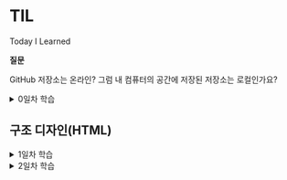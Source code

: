 # TIL
Today I Learned

**질문**

GitHub 저장소는 온라인? 그럼 내 컴퓨터의 공간에 저장된 저장소는 로컬인가요?

<details>
	<summary>0일차 학습</summary>

- GitHub 계정 생성
- GitHub 저장소 생성
- GitKraken 설치
- GitKraken을 사용하여 GitHub 저장소 데이터를 내 컴퓨터로 복제(Clone)

</details>



## 구조 디자인(HTML)
<details>
	<summary>1일차 학습</summary>

#### [HTML 이란?]

- HTML은 HyperText Markup Language로 구조를 설정할 때 사용하는 언어임
- 하이퍼링크 시스템을 가지고 있음
- 확장자 : .html

#### [시멘틱 마크업]
- 시멘틱 마크업(Semantic Markup)은 비주얼 디자인(모양, 색, 크기 등)이 목표가 아니라, 구조 설계(Structure Design)를 목표로 합니다
```html
<h1></h1> <!--제목 heading-->
<p></p> <!--단락 paragraph-->
```

#### [기본 문법]

- element : tag name / attribute name, value
- <여는 태그> 컨텐츠 </닫는 태그>
- <태그이름 속성="값"> 컨텐츠 </태그이름>
- (참고) 페이지 검사 -> console -> document.characterSet -> 문자 인코딩 반환 (UTF-8)
```html
<html>
	<head>
	<meta charset="utf-8">
		<title>HTML 문서 작성을 위한 기본 문법</title>
	</head>
	<body>
		<p title="Development"> 개발 도구(DevTools)</p>
	</body>
</html>
```

#### [텅 빈 요소]

- meta는 컨텐츠를 감싸지 않아 닫는 태그를 가지지 않음.
- 이를 Empty Element라고 함.

#### [표준 호환모드]

- html(root)는 자식을 둘 가지며 그 자식은 head와 body임. 
- head와 body는 각각 다른 성질의 자식들을 가질 수 있음. 

- DTD : 문서 유형 정의(Document Type Definition)
```html
<!DOCTYPE html> <!--웹표준문서-->
```

#### [주 언어 설정]

```html
<html lang="ko-KR"> <!--ko/en/es/ja 등..-->
```
- KR : Republic of Korea 지역(locale) 정보. ko 만 사용하면 한국어를 통칭
- (참고) en-GB ⇒ 영국 영어 / en-US ⇒ 미국 영어 / en-CA ⇒ 캐나다 영어

#### [제목과 단락]

- 제목 레벨(Level): 1 ~ 6단계에서 1단계는 문서에서 하나만 작성가능, 2단계부터는 여러개의 제목을 사용할 수 있음

```html
<h1>제목 1</h1> <!-- 문서에서 단 1회만 사용 (HTML5 표준 부터는 섹션 콘텐츠 마다 사용 가능) -->
<h1>제목 2</h1>
<h1>제목 3</h1>
<h1>제목 4</h1>
<h1>제목 5</h1>
<h1>제목 6</h1>

<!--주석-->

<p>단락</p>
```

#### [이미지와 피규어]

- img : image 태그
- figure : 이미지, 차트, 도표 등을 감싸는 태그
- alt(alternative) : 대체텍스트, 이미지를 분석하여 묘사할것.

```html
<figure>
  <img src="" alt="대체 텍스트">
  <figcaption>이미지 출처 등 캡션</figcaption>
</figure>
```

#### [문법 검사]
- validator.w3.org : 문법 유효성 검사
- entitycode.com : entitycode

```html
&lt; &gt; &copy; &midot; &nbsp; &amp;
```

#### [순차/비순차 목록]

- ul : unordered lists 비순차 목록
- ol : ordered lists 순차 목록
- li : list Item

</details>

<details>
	<summary>2일차 학습</summary>

#### [앵커와 하이퍼링크]

- anchor : 현재 페이지에서 위치 이동
- hyperlink : 다른 창으로 이동
- target= "＿blank" : 새창(새탭)열림
- href="mailto:" : 이메일 링크

```html
<!--anchor-->
<a href="#intro">소개</a>
<h3 id="intro">소개</h3><!-- 위 링크를 누르면 여기로 이동 -->
<!--hyperlink-->
<a href="http://naver.com" target="_blank">
  <img src="img경로" alt="NAVER logo" />네이버
</a>
```

#### [설명 목록]

- dl : 설명목록(Description lists)
- dt : 용어(Definition Term)
- dd : 설명(Definition Description)

```html
<dl>
  <!--1-->
  <dt>용어</dt>
  <dd>설명</dd>
  <!--2-->
  <dt>용어</dt>
  <dt>용어</dt>
  <dt>용어</dt>
  <dd>설명</dd>
  <!--3-->
  <dt>용어</dt>
  <dd>설명</dd>
  <dd>설명</dd>
  <dd>설명</dd>
</dl>
```

#### [인용과 줄 바꿈]
- q (quote) : 짧은 인라인 인용문. ("") 사용가능 / 강조용으로 쓰인 경우 <q> 사용 불가. / 중첩가능
- blockquote : 긴 인용문
- cite(citation) : 출처 정보

```html
<p>어렸을 때 어른들이 <q>너 많이 컸구나</q> 하면 그게 굉장한 칭찬으로 느껴졌었습니다. 다만 시간이 지난 것뿐인데… 지금은 <q>너 아직도 노안이 안 왔구나</q> <q>너 아직 머리숱이 많구나 (혹은 너 아직도 흰머리가 덜 났구나)</q> 등의 이야기가 퍽 반갑습니다. 어렸을 때는 시간이 흐른 것 때문에 칭찬받고, 나이 들어서는 시간을 비껴간 것 때문에 칭찬 비슷한 것을 듣습니다.</p>
```
```html
<figure>
    <img src="images/sbs-drama__do-you-want-to-kiss-first.png" alt="">
    <figcaption>-이미지 출처: SBS &lt;키스 먼저 할까요?&gt; 방송화면 캡쳐-</figcaption>
  </figure>
```
```html
  <blockquote>
    <p>“…우리 같은 여자들은.”</p>
    <p>“우리?”</p>
    <p>“시절이 끝난 여자들이요. 꽃이 아닌 풀떼기가 된…(중략)”</p>
    <p>“당신 아직 안 늙었어.”</p>
    <p>“맞아요. 안 늙었어요, 나는 아직.<br>그렇게 안 봐주는 세상 때문에 매 순간 늙고 있어서 그렇지.”</p>
    <cite>_SBS 드라마 &lt;키스 먼저 할까요?&gt; 중에서</cite>
  </blockquote>
```

#### [어휘 요소들]
의미 요소(Semantic Elements)
- 강조의 의미를 부여하는 용도

&lt;strong&gt; : 내용의 중요성(importance), 심각성(seriousness), 긴급성(urgency)을 강조할 경우 사용

- [중요성] : 제목/캡션의 글자 중 일부를 더욱 강조하는데 사용
```html
<h1>챕터 1: <strong>연습</strong></h1>
	
<figcaption>피규어 1. <strong>개미 식민지 역학</strong>. 이 식민지 지역의 개미는 열원(왼쪽 위)과 식량 공급원(오른쪽 아래)의 영향을 받습니다.</figcaption>
		
<h1><strong>꽃, 꿀벌, 꿀</strong> 그리고 내가 이해하지 못하는 다른 요소</h1>
```

- [심각성] : 경고 또는 주의를 주고자 할 때 사용
```html	
<p>
	<strong>경고.</strong> 이 지하 감옥은 위험합니다.
	<strong>오리 때를 피하세요.</strong> 찾은 금은 가지고 떠나세요.
	<strong>
		<strong>다이아몬드는 사용하지 마세요.</strong>,
		그것을 사용하면 폭발할 것이며
		<strong>10미터 내에 있는 모든 것을 파괴할 것입니다.</strong>
	</strong>
	당신에게 경고 했습니다.
</p>
```

- [긴급성] : 문서의 다른 부분보다 빨리 보아야 하는 내용을 나타내는데 사용
```html
<p>리마인더 시스템 Remy에 오신 것을 환영합니다.</p>
<p>오늘 할 일1</p>
<ul>
	<li><p><strong>오븐을 끕니다.</p></strong></li>
	<li><p>휴지통에 불필요한 것을 버립니다.</p></li>
	<li><p>세탁을 합니다.</p></li>
</ul>
```

&lt;em&gt; : 특정 내용의 스트레스(Stress) 강조(Emphasis) - 문장 의미를 변경

	강조가 없는 예
	```html
	<p>고양이는 귀여운 동물입니다.</p>
	```
	고양이(종)을 강조한 예
	```html
	<p><em>고양이</em>는 귀여운 동물입니다.</p>
	```
	귀여운(형용사)을 강조한 예
	```html
	<p>고양이는 <em>귀여운</em> 동물입니다.</p>
	```
	문장 전체를 강조한 예 (느낌표 사용)
	```html
	<p><em>고양이는 귀여운 동물입니다!</em></p>
	```
&lt;b&gt; : 단순히 다른 글자와 구분된 용도로 사용. 문서 요약의 주요 단어, 리뷰 제품 이름 등

	아래 조선에 부합하지 않을 경우 최종적으로 b 요소 사용을 고려

	제목은 h1 ~ h6 요소를 사용하고,
	강조는 em 요소를 사용해야 하며,
	중요도는 strong 요소로 표시 되어야 하고,
	표시 또는 강조 표시된 텍스트는 mark 요소를 사용.

	b 요소 사용 예시
```html
<p>
	작은 방에 들어가니 <b>낡은 액자</b>와 <b>거미줄이 엮인 손전등</b>이 탁자에 놓여있었다.
</p>
```
&lt;i&gt; : 다른 글자와 구분된 용도로 사용. 기술적 용어, 다른 언어(목소리), 인물의 생각 등을 표현

i 요소 사용 예시
	
```html
<p><i class="taxonomy">펠리스 실베스트리 카터스(Felis silvestris catus)</i>는 귀여워요.</p>
<p><i>산문 내용</i> 용어는 위에 기술되어 있습니다.</p>
<p>
	Galileo Galilei는 재판을 받고 나오면서
	<i lang="la">"E pur si muove."</i>
	라고 말했습니다.
</p>
```

꿈의 연속된 장면을 i 요소로 사용한 예시

```html
<p>Raymond는 잠을 자려고 했습니다.</p>
<p>
	<i>그 배는 목요일에 멀리 출항합니다.</i>, 그는 꿈을 꾸었습니다.
	<i>그 배는 아름다운 공주 Carey를 포함하여 많은 사람들이 타고 있었습니다.
	그는 그녀가 자신을 알아주기를 매일 밤낮으로 원했지만 그런 일은 일어나지 않았습니다.</i>
</p>
<p><i>마지막 날 밤 그는 용기를 내어 그녀에게 말을 걸었습니다.</i></p>
<p>Raymond는 화재 경보기 알람 소리에 눈이 띄였습니다.</p>
```
	
#### [섹션/메인 요소]

루트 섹션(Root Section) 요소

&lt;body&gt;
- 문서에서 단 1번만 사용 가능.


섹션(Sections) 요소들
- 섹션 요소는 일반적인 컨테이너 요소가 아니며, 문서 개요에
  명시적으로 나열되는 경우에만 섹션 요소가 적합하다는 규칙이 있다.
  일반적인 컨테이너 요소로는 &lt;div&gt;, &lt;span&gt; 등이 있다.

&lt;article&gt;
- 문서, 페이지, 애플리케이션, 사이트 등에 포함된 독립적인 섹션을 말한다.
  잡지, 신문, 논문, 에세이, 보고서, 블로그, 기타 소설 미디어 일 수 있음.
  일반적인 규칙은 article 요소의 내용이 문서 개요에 명시적으로 나열되는
  경우에만 적합하다. 각 article 요소는 일반적으로 요소의 하위 항목으로
  제목(h1~h6 요소)을 포함시켜 식별해야 한다.

[예시]

```html
<aticle>
<h2>기사 제목</h2>
...
</aticle>
```

&lt;section&gt;
- section 요소는 문서, 애플리케이션의 일반적인 섹션을 말한다.
  이 컨텍스트의 섹션은 주제별로 그룹화 된 콘텐츠이다.
  웹 사이트의 섹션은 소개(introduction), 뉴스 항목(news item),
  연락처 정보(contact information)를 위한 섹션으로 나눌 수 있다.

[참고]
콘텐츠가 사이트에 포함된 독립적인 섹션의 성향이 크다면
section 요소 대신 article 요소를 사용하는 것이 좋다.

&lt;aside&gt;
- 웹 사이트의 사이드바에 해당되는 부 콘텐츠(메인 콘텐츠와 분리된) 섹션을 말한다.

&lt;nav&gt;
- 다른 페이지로 이동하는 링크 또는 사이트 내 탐색 링크를 포함하는 섹션 요소이다.

[참고]
내용을 쉽게 이해할 수 있도록 nav 요소 내부에는 비순차 목록(ul)을 사용한다.
사이트의 모든 링크를 nav에 포함하는 것은 아니며, 주로 사이트를 탐색하는 링크를 포함한다.
사이트 하단에 위치한 링크는 footer 요소로도 충분하다.


섹션 내부에 사용되는 요소들
&lt;heaader&gt;
- header 요소는 일반적으로 섹션의 제목, 목차, 검색, 로고 등을 포함하는데 사용한다.

&lt;footer&gt;
- footer 요소는 일반적으로 섹션의 저자, 링크, 저작권 정보 등을 포함하는데 사용한다.

섹션과 헤딩
- 헤딩(h1 ~ h6) 요소는 섹션의 제목에 해당된다.
  
메인(Main) 요소
&lt;main&gt;
- 문서 또는 애플리케이션 body 요소의 메인 콘텐츠에 해당한다.
  main 요소는 섹션 요소가 아니며, 보이는 요소가 2개 이상이면 안된다.
  사용되지 않는 main 요소는 화면에서 감춤(hidden) 처리해야 한다.
  article, section, aside, nav 요소는 main 요소를 자식으로 포함할 수 없다.
  반대로 main 요소는 섹션 요소들을 포함할 수 있다.
  main 내부에는 header, footer 요소를 직접적으로 포함하지 않는다.

[예시]

```html
<main>...</main>
<main hidden>...</main>
<main hidden>...</main>
```
	
</details>
